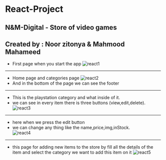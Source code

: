 # React-Project

N&M-Digital - Store of video games
------------------------------------------------------------------------------------------------------------------
Created by : Noor zitonya & Mahmood Mahameed
------------------------------------------------------------------------------------------------------------------
- First page when you start the app
![react1](https://user-images.githubusercontent.com/106157326/218789662-b72bb14c-040a-42e0-b999-9aa41ab9a424.png)

------------------------------------------------------------------------------------------------------------------
 - Home page and categories page
![react2](https://user-images.githubusercontent.com/106157326/218795111-c946de72-6565-4b58-bcaa-133e2d408e09.png)
 - And in the bottom of the page we can see the footer 
------------------------------------------------------------------------------------------------------------------
- This is the playstation category and what inside of it.
- we can see in every item there is three buttons (view,edit,delete).
![react3](https://user-images.githubusercontent.com/106157326/218796715-2e2bbdd5-6a6e-44d8-8923-810fb931cd04.png)
------------------------------------------------------------------------------------------------------------------
- here when we press the edit button
- we can change any thing like the name,price,img,inStock.  
![react4](https://user-images.githubusercontent.com/106157326/218798933-e627d2a4-b339-44b0-9690-a1f1cf56fccb.png)
------------------------------------------------------------------------------------------------------------------
- this page for adding new items to the store by fill all the details of the item and select the category we want to add this item on it 
![react5](https://user-images.githubusercontent.com/106157326/218800699-0e43b5cf-55e3-45e3-90d3-8dddb3322f59.png)
